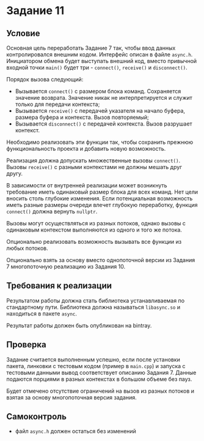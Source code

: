 # Задание 11

## Условие

Основная цель переработать Задание 7 так, чтобы ввод данных контролировался внешним кодом. Интерфейс описан в файле `async.h`. Инициатором обмена будет выступать внешний код, вместо привычной входной точки `main()` будет три - `connect()`, `receive()` и `disconnect()`.

Порядок вызова следующий:

- Вызывается `connect()` с размером блока команд. Сохраняется значение возврата. Значение никак не интерпретируется и служит только для передачи контекста;
- Вызывается `receive()` с передачей указателя на начало буфера, размера буфера и контекста. Вызов повторяемый;
- Вызывается `disconnect()` с передачей контекста. Вызов разрушает контекст.

Необходимо реализовать эти функции так, чтобы сохранить прежнюю функциональность проекта и добавить новую возможность.

Реализация должна допускать множественные вызовы `connect()`. Вызовы `receive()` с разными контекстами не должны мешать друг другу.

В зависимости от внутренней реализации может возникнуть требование иметь одинаковый размер блока для всех команд. Нет цели вносить столь глубокие изменения. Если потенциальная возможность иметь разные размеры очереди влечет глубокую переработку, функция `connect()` должна вернуть `nullptr`.

Вызовы могут осуществляться из разных потоков, однако вызовы с одинаковым контекстом выполняются из одного и того же потока.

Опционально реализовать возможность вызывать все функции из любых потоков.

Опционально взять за основу вместо однопоточной версии из Задания 7 многопоточную реализацию из Задания 10.

## Требования к реализации

Результатом работы должна стать библиотека устанавливаемая по стандартному пути. Библиотека должна называться `libasync.so` и находиться в пакете `async`.

Результат работы должен быть опубликован на bintray.

## Проверка

Задание считается выполненным успешно, если после установки пакета, линковки с тестовым кодом (пример в `main.cpp`) и запуска с тестовыми данными вывод соответствует описанию Задания 7. Данные подаются порциями в разных контекстах в большом объеме без пауз.

Будет отмечено отсутствие ограничений на вызов из разных потоков и взятая за основу многопоточная версия задания.

## Самоконтроль

* файл `async.h` должен остаться без изменений